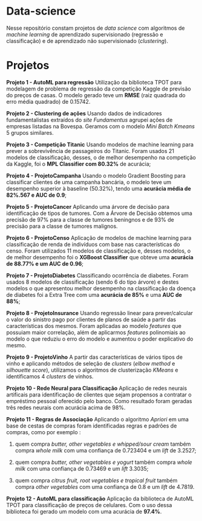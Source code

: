 # Data-science

Nesse repositório constam projetos de *data science* com algoritmos de *machine learning* de aprendizado supervisionado (regressão e classificação) e de aprendizado não supervisionado (*clustering*).

# Projetos

**Projeto 1 - AutoML para regressão**
Utilização da biblioteca TPOT para modelagem de problema de regressão da competição Kaggle de previsão do preços de casas. O modelo gerado teve um **RMSE** (raiz quadrada do erro média quadrado) de 0.15742.

**Projeto 2 - Clustering de ações**
Usando dados de indicadores fundamentalistas extraídos do *site Fundamentus* agrupei ações de empresas listadas na Bovespa. Geramos com o modelo *Mini Batch Kmeans* 5 grupos similares.

**Projeto 3 - Competição Titanic**
Usando modelos de machine learning para prever a sobrevivência de passageiros do Titanic. Foram usados 21 modelos de classificação, desses, o de melhor desempenho na competição da Kaggle, foi o **MPL Classifier com 80.32%** de  acurácia;

**Projeto 4 - ProjetoCampanha**
Usando o modelo Gradient Boosting para classificar clientes de uma campanha bancária, o modelo teve um desempenho superior à baseline (50.32%), tendo uma **acurácia média de 82%.567 e AUC de 0.9**;

**Projeto 5 - ProjetoCancer**
Aplicando uma árvore de decisão para identificação de tipos de tumores. Com a Árvore de Decisão obtemos uma precisão de 97% para a classe de tumores beningnos e de 93% de precisão para a classe de tumores malignos.

**Projeto 6 - ProjetoCenso**
Aplicação de modelos de machine learning para classificação de renda de indivíduos com base nas características do censo. Foram utilizados 11 modelos de classificação e, desses modelos, o de melhor desempenho foi o **XGBoost Classifier** que obteve uma **acurácia de 88.77% e um AUC de 0.96**;

**Projeto 7 - ProjetoDiabetes**
Classificando ocorrência de diabetes. Foram usados 8 modelos de classificação (sendo 6 do tipo árvore) e destes modelos o que apresentou melhor desempenho na classificação da doença de diabetes foi a Extra Tree com uma **acurácia de 85%** e uma **AUC de 88%**;

**Projeto 8 - ProjetoInsurance**
Usando regressão linear para prever/calcular o valor do sinistro pago por clientes de planos de saúde a partir das características dos mesmos. Foram aplicadas ao modelo *features* que possuiam maior correlação, além de aplicarmos *features* polinomiais ao modelo o que reduziu o erro do modelo e aumentou o poder explicativo do mesmo.

**Projeto 9 - ProjetoVinho**
A partir das características de vários tipos de vinho e aplicando métodos de seleção de *clusters* (*elbow method* e *silhouette score*), utilizamos o algoritmos de clusterização *KMeans* e identificamos 4 *clusters* de vinhos.

**Projeto 10 - Rede Neural para Classificação**
Aplicação de redes neurais artificais para identificação de clientes que sejam propensos a contratar o empréstimo pessoal oferecido pelo banco. Como resultado foram geradas três redes neurais com acurácia acima de 98%.

**Projeto 11 - Regras de Associação**
Aplicando o algoritmo *Apriori* em uma base de cestas de compras foram identificadas regras e padrões de compras, como por exemplo : 

1) quem compra *butter, other vegetables e whipped/sour cream* também compra *whole milk* com uma confiança de 0.723404	e um *lift* de 3.2527;

2) quem compra *butter, other vegetables e yogurt* também compra *whole milk* com uma confiança de 0.73469 e um *lift* 3.3035;

3) quem compra *citrus fruit, root vegetables e tropical fruit* também compra *other vegetables* com uma confiança de 0.8 e um *lift*	de 4.7819.

**Projeto 12 - AutoML para classificação**
Aplicação da biblioteca de AutoML TPOT para classificação de preços de celulares. Com o uso dessa biblioteca foi gerado um modelo com uma acurácia de **97.4%**.
